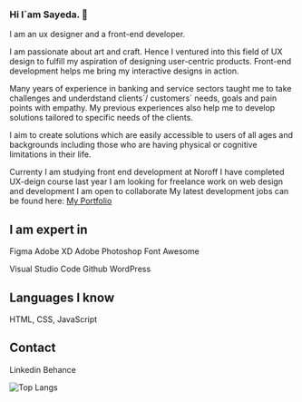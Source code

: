 ### Hi I`am Sayeda. 👋
I am an ux designer and a front-end developer. 

I am passionate about art and craft. Hence I ventured into this field of UX design to fulfill my aspiration of designing user-centric products. Front-end development helps me bring my interactive designs in action.

Many years of experience in banking and service sectors taught me to take challenges and underdstand clients´/ customers´ needs, goals and pain points with empathy. My previous experiences also help me to develop solutions tailored to specific needs of the clients.

I aim to create solutions which are easily accessible to users of all ages and backgrounds including those who are having physical or cognitive limitations in their life.


Currenty I am studying front end development at Noroff
I have completed UX-deign course last year
I am looking for freelance work on web design and development
I am open to collaborate
My latest development jobs can be found here: 
<a href="">My Portfolio</a>



## I am expert in 
Figma
Adobe XD
Adobe Photoshop
Font Awesome 

Visual Studio Code
Github
WordPress

## Languages I know
HTML, CSS, JavaScript

## Contact 

Linkedin Behance

![Top Langs](https://github-readme-stats.vercel.app/api/top-langs/?username=sayeda-chattopadhyay&langs_count=5)




